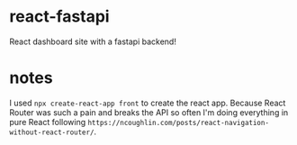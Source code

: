 # react-fastapi

React dashboard site with a fastapi backend!

# notes
I used `npx create-react-app front` to create the react app. Because React Router was such a pain and breaks the API so often I'm doing everything in pure React following `https://ncoughlin.com/posts/react-navigation-without-react-router/`.
